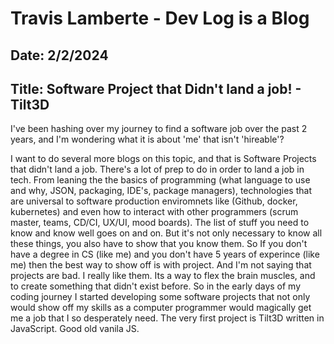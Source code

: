 # Travis Lamberte - Dev Log is a Blog

## Date: 2/2/2024

## Title: Software Project that Didn't land a job! - Tilt3D

I've been hashing over my journey to find a software job over the past 2 years, and I'm wondering what it is about 'me' that isn't 'hireable'?

I want to do several more blogs on this topic, and that is Software Projects that didn't land a job. There's a lot of prep to do in order to land a job in tech. From leaning the the basics of programming (what language to use and why, JSON, packaging, IDE's, package managers), technologies that are universal to software production enviromnets like (Github, docker, kubernetes) and even how to interact with other programmers (scrum master, teams, CD/CI, UX/UI, mood boards). The list of stuff you need to know and know well goes on and on. But it's not only necessary to know all these things, you also have to show that you know them. So If you don't have a degree in CS (like me) and you don't have 5 years of experince (like me) then the best way to show off is with project. And I'm not saying that projects are bad. I really like them. Its a way to flex the brain muscles, and to create something that didn't exist before. So in the early days of my coding journey I started developing some software projects that not only would show off my skills as a computer programmer would magically get me a job that I so desperately need. The very first project is Tilt3D written in JavaScript. Good old vanila JS.
